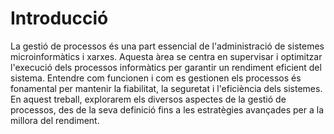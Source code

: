 # Introducció

La gestió de processos és una part essencial de l'administració de sistemes microinformàtics i xarxes. Aquesta àrea se centra en supervisar i optimitzar l'execució dels processos informàtics per garantir un rendiment eficient del sistema. Entendre com funcionen i com es gestionen els processos és fonamental per mantenir la fiabilitat, la seguretat i l'eficiència dels sistemes. En aquest treball, explorarem els diversos aspectes de la gestió de processos, des de la seva definició fins a les estratègies avançades per a la millora del rendiment.